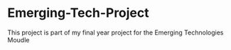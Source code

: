 # Emerging-Tech-Project
This project is part of my final year project for the Emerging Technologies Moudle

